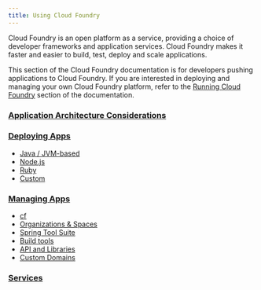 ```yaml
---
title: Using Cloud Foundry
---
```


Cloud Foundry is an open platform as a service, providing a choice of developer frameworks and application services. Cloud Foundry makes it faster and easier to build, test, deploy and scale applications.

This section of the Cloud Foundry documentation is for developers pushing applications to Cloud Foundry. If you are interested in deploying and managing your own Cloud Foundry platform, refer to the [Running Cloud Foundry](/docs/running/index.html) section of the documentation.

### [Application Architecture Considerations](app-arch/index.html)

### [Deploying Apps](deploying-apps/index.html)
  * [Java / JVM-based](deploying-apps/jvm/index.html)
  * [Node.js](deploying-apps/javascript/index.html)
  * [Ruby](deploying-apps/ruby/index.html)
  * [Custom](deploying-apps/custom/index.html)

### [Managing Apps](managing-apps/index.html)
  * [cf](managing-apps/cf/index.html)
  * [Organizations & Spaces](managing-apps/orgs-and-spaces.html)
  * [Spring Tool Suite](managing-apps/ide/sts.html)
  * [Build tools](managing-apps/build-tools/index.html)
  * [API and Libraries](managing-apps/libs/index.html)
  * [Custom Domains](managing-apps/custom-domains/index.html)

### [Services](services/)
